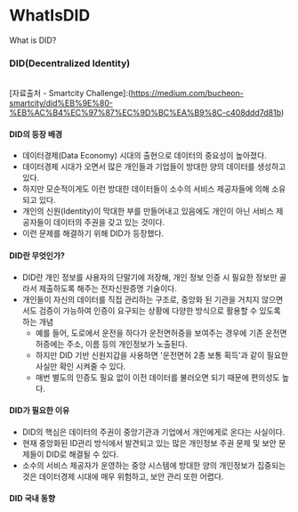 # WhatIsDID
What is DID?

### DID(Decentralized Identity) 
<br>[자료출처 - Smartcity Challenge]:(https://medium.com/bucheon-smartcity/did%EB%9E%80-%EB%AC%B4%EC%97%87%EC%9D%BC%EA%B9%8C-c408ddd7d81b)

#### DID의 등장 배경
- 데이터경제(Data Economy) 시대의 출현으로 데이터의 중요성이 높아졌다.
- 데이터경제 시대가 오면서 많은 개인들과 기업들이 방대한 양의 데이터를 생성하고 있다.
- 하지만 모순적이게도 이런 방대한 데이터들이 소수의 서비스 제공자들에 의해 소유되고 있다.
- 개인의 신원(Identity)이 막대한 부를 만들어내고 있음에도 개인이 아닌 서비스 제공자들이 데이터의 주권을 갖고 있는 것이다.
- 이런 문제를 해결하기 위해 DID가 등장했다.

#### DID란 무엇인가?
- DID란 개인 정보를 사용자의 단말기에 저장해, 개인 정보 인증 시 필요한 정보만 골라서 제출하도록 해주는 전자신원증명 기술이다.
- 개인들이 자신의 데이터를 직접 관리하는 구조로, 중앙화 된 기관을 거치지 않으면서도 검증이 가능하여 인증이 요구되는 상황에 다양한 방식으로 활용할 수 있도록 하는 개념
  - 예를 들어, 도로에서 운전을 하다가 운전면허증을 보여주는 경우에 기존 운전면허증에는 주소, 이름 등의 개인정보가 노출된다.
  - 하지만 DID 기반 신원지갑을 사용하면 '운전면허 2종 보통 획득'과 같이 필요한 사실만 확인 시켜줄 수 있다.
  - 매번 별도의 인증도 필요 없이 이전 데이터를 불러오면 되기 때문에 편의성도 높다.

#### DID가 필요한 이유
- DID의 핵심은 데이터의 주권이 중앙기관과 기업에서 개인에게로 온다는 사실이다.
- 현재 중앙화된 ID관리 방식에서 발견되고 있는 많은 개인정보 주권 문제 및 보안 문제들이 DID로 해결될 수 있다.
- 소수의 서비스 제공자가 운영하는 중앙 시스템에 방대한 양의 개인정보가 집중되는 것은 데이터경제 시대에 매우 위험하고, 보안 관리 또한 어렵다.

#### DID 국내 동향
